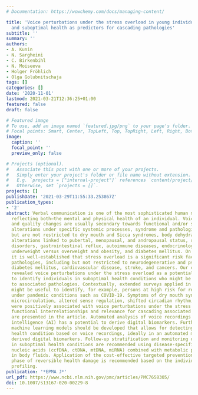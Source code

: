```yaml
---
# Documentation: https://wowchemy.com/docs/managing-content/

title: 'Voice perturbations under the stress overload in young individuals: phenotyping
  and suboptimal health as predictors for cascading pathologies'
subtitle: ''
summary: ''
authors:
- A. Kunin
- N. Sargheini
- C. Birkenbihl
- N. Moiseeva
- Holger Fröhlich
- Olga Golubnitschaja
tags: []
categories: []
date: '2020-11-01'
lastmod: 2021-03-21T12:36:25+01:00
featured: false
draft: false

# Featured image
# To use, add an image named `featured.jpg/png` to your page's folder.
# Focal points: Smart, Center, TopLeft, Top, TopRight, Left, Right, BottomLeft, Bottom, BottomRight.
image:
  caption: ''
  focal_point: ''
  preview_only: false

# Projects (optional).
#   Associate this post with one or more of your projects.
#   Simply enter your project's folder or file name without extension.
#   E.g. `projects = ["internal-project"]` references `content/project/deep-learning/index.md`.
#   Otherwise, set `projects = []`.
projects: []
publishDate: '2021-03-29T11:55:33.253867Z'
publication_types:
- '2'
abstract: Verbal communication is one of the most sophisticated human motor skills
  reflecting both—the mental and physical health of an individual. Voice parameters
  and quality changes are usually secondary towards functional and/or structural laryngological
  alterations under specific systemic processes, syndrome and pathologies. These include
  but are not restricted to dry mouth and Sicca syndromes, body dehydration, hormonal
  alterations linked to pubertal, menopausal, and andropausal status, respiratory
  disorders, gastrointestinal reflux, autoimmune diseases, endocrinologic disorders,
  underweight versus overweight and obesity, and diabetes mellitus. On the other hand,
  it is well-established that stress overload is a significant risk factor of cascading
  pathologies, including but not restricted to neurodegenerative and psychiatric disorders,
  diabetes mellitus, cardiovascular disease, stroke, and cancers. Our current study
  revealed voice perturbations under the stress overload as a potentially useful biomarker
  to identify individuals in suboptimal health conditions who might be strongly predisposed
  to associated pathologies. Contextually, extended surveys applied in the population
  might be useful to identify, for example, persons at high risk for respiratory complications
  under pandemic conditions such as COVID-19. Symptoms of dry mouth syndrome, disturbed
  microcirculation, altered sense regulation, shifted circadian rhythm, and low BMI
  were positively associated with voice perturbations under the stress overload. Their
  functional interrelationships and relevance for cascading associated pathologies
  are presented in the article. Automated analysis of voice recordings via artificial
  intelligence (AI) has a potential to derive digital biomarkers. Further, predictive
  machine learning models should be developed that allows for detecting a suboptimal
  health condition based on voice recordings, ideally in an automated manner using
  derived digital biomarkers. Follow-up stratification and monitoring of individuals
  in suboptimal health conditions are recommended using disease-specific cell-free
  nucleic acids (ccfDNA, ctDNA, mtDNA, miRNA) combined with metabolic patterns detected
  in body fluids. Application of the cost-effective targeted prevention within the
  phase of reversible health damage is recommended based on the individualised patient
  profiling.
publication: '*EPMA J*'
url_pdf: https://www.ncbi.nlm.nih.gov/pmc/articles/PMC7658305/
doi: 10.1007/s13167-020-00229-8
---
```

